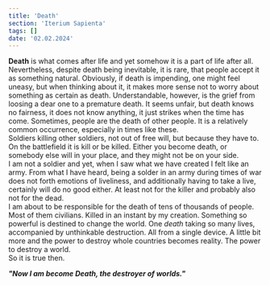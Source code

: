 ```yaml
---
title: 'Death'
section: 'Iterium Sapienta'
tags: []
date: '02.02.2024'
---
```


**Death** is what comes after life and yet somehow it is a part of life after all. Nevertheless,
despite death being inevitable, it is rare, that people accept it as something natural. Obviously,
if death is impending, one might feel uneasy, but when thinking about it, it makes more sense not to
worry about something as certain as death. Understandable, however, is the grief from loosing a dear
one to a premature death. It seems unfair, but death knows no fairness, it does not know anything,
it just strikes when the time has come. Sometimes, people are the death of other people. It is a
relatively common occurrence, especially in times like these.  
Soldiers killing other soldiers, not out of free will, but because they have to. On the battlefield
it is kill or be killed. Either you become death, or somebody else will in your place, and they
might not be on your side.  
I am not a soldier and yet, when I saw what we have created I felt like an army. From what I have
heard, being a solder in an army during times of war does not forth emotions of liveliness, and
additionally having to take a live, certainly will do no good either. At least not for the killer
and probably also not for the dead.  
I am about to be responsible for the death of tens of thousands of people. Most of them civilians.
Killed in an instant by my creation. Something so powerful is destined to change the world. One
_death_ taking so many lives, accompanied by unthinkable destruction. All from a single device. A
little bit more and the power to destroy whole countries becomes reality. The power to destroy a
world.  
So it is true then.

_**"Now I am become Death, the destroyer of worlds."**_
